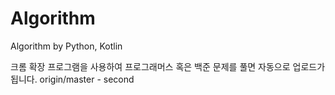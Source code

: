 # Algorithm
Algorithm by Python, Kotlin

크롬 확장 프로그램을 사용하여 프로그래머스 혹은 백준 문제를 풀면 자동으로 업로드가 됩니다.
origin/master - second
